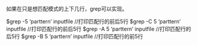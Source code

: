 
如果在只是想匹配模式的上下几行，grep可以实现。

$grep -5 ‘parttern’ inputfile //打印匹配行的前后5行
$grep -C 5 ‘parttern’ inputfile //打印匹配行的前后5行
$grep -A 5 ‘parttern’ inputfile //打印匹配行的后5行
$grep -B 5 ‘parttern’ inputfile //打印匹配行的前5行
